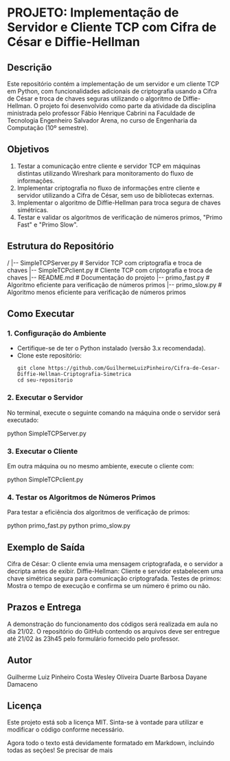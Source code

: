 # PROJETO: Implementação de Servidor e Cliente TCP com Cifra de César e Diffie-Hellman

## Descrição

Este repositório contém a implementação de um servidor e um cliente TCP em Python, com funcionalidades adicionais de criptografia usando a Cifra de César e troca de chaves seguras utilizando o algoritmo de Diffie-Hellman. O projeto foi desenvolvido como parte da atividade da disciplina ministrada pelo professor Fábio Henrique Cabrini na Faculdade de Tecnologia Engenheiro Salvador Arena, no curso de Engenharia da Computação (10º semestre).

## Objetivos

1. Testar a comunicação entre cliente e servidor TCP em máquinas distintas utilizando Wireshark para monitoramento do fluxo de informações.
2. Implementar criptografia no fluxo de informações entre cliente e servidor utilizando a Cifra de César, sem uso de bibliotecas externas.
3. Implementar o algoritmo de Diffie-Hellman para troca segura de chaves simétricas.
4. Testar e validar os algoritmos de verificação de números primos, "Primo Fast" e "Primo Slow".

## Estrutura do Repositório

/ |-- SimpleTCPServer.py # Servidor TCP com criptografia e troca de chaves |-- SimpleTCPclient.py # Cliente TCP com criptografia e troca de chaves |-- README.md # Documentação do projeto |-- primo_fast.py # Algoritmo eficiente para verificação de números primos |-- primo_slow.py # Algoritmo menos eficiente para verificação de números primos


## Como Executar

### 1. Configuração do Ambiente

- Certifique-se de ter o Python instalado (versão 3.x recomendada).
- Clone este repositório:
  ```
  git clone https://github.com/GuilhermeLuizPinheiro/Cifra-de-Cesar-Diffie-Hellman-Criptografia-Simetrica
  cd seu-repositorio
### 2. Executar o Servidor
No terminal, execute o seguinte comando na máquina onde o servidor será executado:


python SimpleTCPServer.py
### 3. Executar o Cliente
Em outra máquina ou no mesmo ambiente, execute o cliente com:


python SimpleTCPclient.py
### 4. Testar os Algoritmos de Números Primos
Para testar a eficiência dos algoritmos de verificação de primos:


python primo_fast.py
python primo_slow.py
## Exemplo de Saída
Cifra de César: O cliente envia uma mensagem criptografada, e o servidor a decripta antes de exibir.
Diffie-Hellman: Cliente e servidor estabelecem uma chave simétrica segura para comunicação criptografada.
Testes de primos: Mostra o tempo de execução e confirma se um número é primo ou não.
## Prazos e Entrega
A demonstração do funcionamento dos códigos será realizada em aula no dia 21/02. O repositório do GitHub contendo os arquivos deve ser entregue até 21/02 às 23h45 pelo formulário fornecido pelo professor.

## Autor
Guilherme Luiz Pinheiro Costa
Wesley Oliveira
Duarte Barbosa
Dayane Damaceno
## Licença
Este projeto está sob a licença MIT. Sinta-se à vontade para utilizar e modificar o código conforme necessário.


Agora todo o texto está devidamente formatado em Markdown, incluindo todas as seções! Se precisar de mais 
